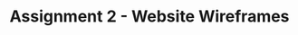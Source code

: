 ---
title: Assignment 2 - Website Wireframes 
excerpt: Create a collection of low to medium resolution wireframes for a website. The website will require 4 distinct pages and demonstrate layout, visual hierarchy, and component skeletons.
status: draft
---